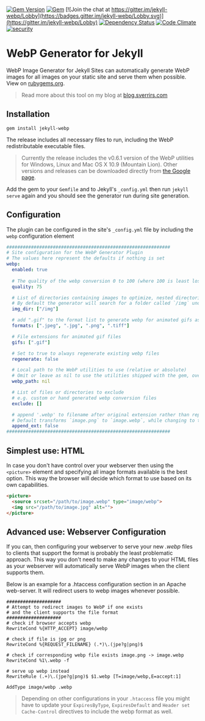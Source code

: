 [![Gem Version](https://img.shields.io/gem/v/jekyll-webp.svg)](https://rubygems.org/gems/jekyll-webp)
[![Gem](https://img.shields.io/gem/dt/jekyll-webp.svg)](https://rubygems.org/gems/jekyll-webp)
[![Join the chat at https://gitter.im/jekyll-webp/Lobby](https://badges.gitter.im/jekyll-webp/Lobby.svg)](https://gitter.im/jekyll-webp/Lobby)
[![Dependency Status](https://gemnasium.com/badges/github.com/sverrirs/jekyll-webp.svg)](https://gemnasium.com/github.com/sverrirs/jekyll-webp)
[![Code Climate](https://codeclimate.com/github/sverrirs/jekyll-webp/badges/gpa.svg)](https://codeclimate.com/github/sverrirs/jekyll-webp)
[![security](https://hakiri.io/github/sverrirs/jekyll-webp/master.svg)](https://hakiri.io/github/sverrirs/jekyll-webp/master)

# WebP Generator for Jekyll
WebP Image Generator for Jekyll Sites can automatically generate WebP images for all images on your static site and serve them when possible. View on [rubygems.org](https://rubygems.org/gems/jekyll-webp).

> Read more about this tool on my blog at <a href="https://blog.sverrirs.com/2016/06/webp-generator-for-jekyll-sites.html" target="_blank">blog.sverrirs.com</a>

## Installation

```
gem install jekyll-webp
```

The release includes all necessary files to run, including the WebP redistributable executable files.

> Currently the release includes the v0.6.1 version of the WebP utilities for Windows, Linux and Mac OS X 10.9 (Mountain Lion). Other versions and releases can be downloaded directly from <a href="https://developers.google.com/speed/webp/docs/precompiled" target="_blank">the Google page</a>.

Add the gem to your `Gemfile` and to Jekyll's `_config.yml` then run `jekyll serve` again and you should see the generator run during site generation.

## Configuration
The plugin can be configured in the site's `_config.yml` file by including the `webp` configuration element

``` yml
############################################################
# Site configuration for the WebP Generator Plugin
# The values here represent the defaults if nothing is set
webp:
  enabled: true
  
  # The quality of the webp conversion 0 to 100 (where 100 is least lossy)
  quality: 75

  # List of directories containing images to optimize, nested directories will not be checked
  # By default the generator will search for a folder called `/img` under the site root and process all jpg, png and tiff image files found there.
  img_dir: ["/img"]

  # add ".gif" to the format list to generate webp for animated gifs as well
  formats: [".jpeg", ".jpg", ".png", ".tiff"]

  # File extensions for animated gif files 
  gifs: [".gif"]

  # Set to true to always regenerate existing webp files
  regenerate: false

  # Local path to the WebP utilities to use (relative or absolute)
  # Omit or leave as nil to use the utilities shipped with the gem, override only to use your local install
  webp_path: nil

  # List of files or directories to exclude
  # e.g. custom or hand generated webp conversion files
  exclude: []

  # append '.webp' to filename after original extension rather than replacing it.
  # Default transforms `image.png` to `image.webp`, while changing to true transforms `image.png` to `image.png.webp`
  append_ext: false
############################################################
```

## Simplest use: HTML
In case you don't have control over your webserver then using the `<picture>` element and specifying all image formats available is the best option. This way the browser will decide which format to use based on its own capabilities. 

``` html
<picture>
  <source srcset="/path/to/image.webp" type="image/webp">
  <img src="/path/to/image.jpg" alt="">
</picture>
```

## Advanced use: Webserver Configuration
If you can, then configuring your webserver to serve your new _.webp_ files to clients that support the format is probably the least problematic approach. This way you don't need to make any changes to your HTML files as your webserver will automatically serve WebP images when the client supports them. 

Below is an example for a .htaccess configuration section in an Apache web-server. It will redirect users to webp images whenever possible.

```
####################
# Attempt to redirect images to WebP if one exists 
# and the client supports the file format
####################
# check if browser accepts webp
RewriteCond %{HTTP_ACCEPT} image/webp 

# check if file is jpg or png
RewriteCond %{REQUEST_FILENAME} (.*)\.(jpe?g|png)$

# check if corresponding webp file exists image.png -> image.webp
RewriteCond %1\.webp -f

# serve up webp instead
RewriteRule (.+)\.(jpe?g|png)$ $1.webp [T=image/webp,E=accept:1]

AddType image/webp .webp
```

> Depending on other configurations in your `.htaccess` file you might have to update your `ExpiresByType`, `ExpiresDefault` and `Header set Cache-Control` directives to include the webp format as well.

